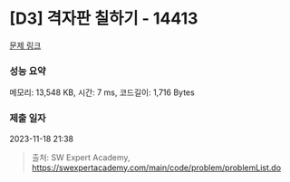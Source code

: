 # [D3] 격자판 칠하기 - 14413 

[문제 링크](https://swexpertacademy.com/main/code/problem/problemDetail.do?contestProbId=AYEXgKnKKg0DFARx) 

### 성능 요약

메모리: 13,548 KB, 시간: 7 ms, 코드길이: 1,716 Bytes

### 제출 일자

2023-11-18 21:38



> 출처: SW Expert Academy, https://swexpertacademy.com/main/code/problem/problemList.do